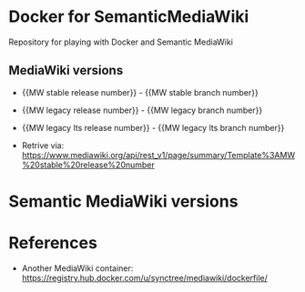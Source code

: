 # Docker for SemanticMediaWiki
Repository for playing with Docker and Semantic MediaWiki


## MediaWiki versions

* {{MW stable release number}} - {{MW stable branch number}}
* {{MW legacy release number}} - {{MW legacy branch number}}
* {{MW legacy lts release number}} - {{MW legacy lts branch number}}

* Retrive via: https://www.mediawiki.org/api/rest_v1/page/summary/Template%3AMW%20stable%20release%20number

# Semantic MediaWiki versions


# References

* Another MediaWiki container: https://registry.hub.docker.com/u/synctree/mediawiki/dockerfile/

